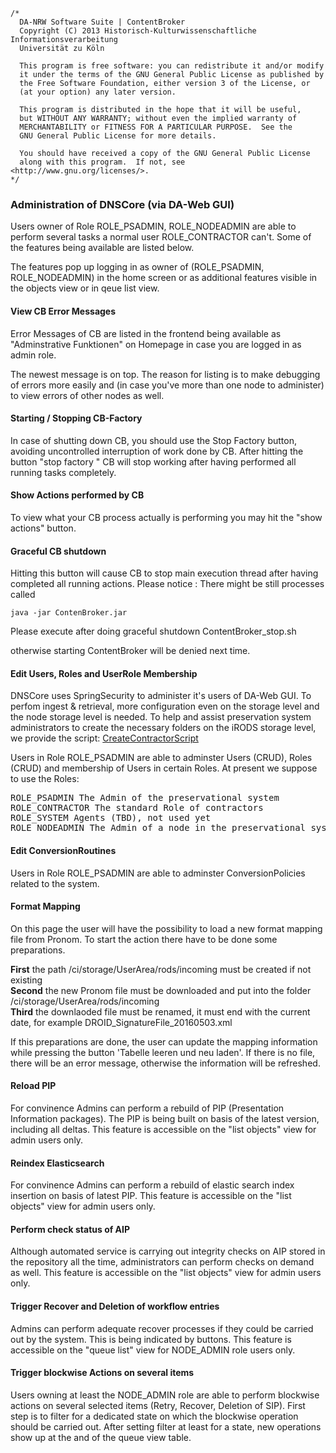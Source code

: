 	/*
	  DA-NRW Software Suite | ContentBroker
	  Copyright (C) 2013 Historisch-Kulturwissenschaftliche Informationsverarbeitung
	  Universität zu Köln
	
	  This program is free software: you can redistribute it and/or modify
	  it under the terms of the GNU General Public License as published by
	  the Free Software Foundation, either version 3 of the License, or
	  (at your option) any later version.
	
	  This program is distributed in the hope that it will be useful,
	  but WITHOUT ANY WARRANTY; without even the implied warranty of
	  MERCHANTABILITY or FITNESS FOR A PARTICULAR PURPOSE.  See the
	  GNU General Public License for more details.
	
	  You should have received a copy of the GNU General Public License
	  along with this program.  If not, see <http://www.gnu.org/licenses/>.
	*/
	
### Administration of DNSCore (via DA-Web GUI)

Users owner of Role ROLE_PSADMIN, ROLE_NODEADMIN are able to perform several tasks a normal user ROLE_CONTRACTOR can't.
Some of the features being available are listed below.

The features pop up logging in as owner of (ROLE_PSADMIN, ROLE_NODEADMIN) in the home screen or as additional features visible in the objects view or in qeue list view. 

#### View CB Error Messages 

Error Messages of CB are listed in the frontend being available as "Adminstrative Funktionen" 
on Homepage in case you are logged in as admin role. 

The newest message is on top. The reason for listing is to make debugging 
of errors more easily and (in case you've more than one node to administer) to view errors 
of other nodes as well. 

#### Starting / Stopping CB-Factory 

In case of shutting down CB, you should use the Stop Factory button, 
avoiding uncontrolled interruption of work done by CB. After hitting the button "stop factory "
CB will stop working after having performed all running tasks completely. 

#### Show Actions performed by CB 

To view what your CB process actually is performing you may hit the "show actions" button. 

#### Graceful CB shutdown 

Hitting this button will cause CB to stop main execution thread after having completed all 
running actions. Please notice : There might be still processes called 

    java -jar ContenBroker.jar

Please execute after doing graceful shutdown
    ContentBroker_stop.sh 
    
otherwise starting ContentBroker will be denied next time.


#### Edit Users, Roles and UserRole Membership


DNSCore uses SpringSecurity to administer it's users of DA-Web GUI. 
To perfom ingest & retrieval, more configuration even on the storage level and the node storage level is needed.
To help and assist preservation system administrators to create the necessary folders on the iRODS storage level, we provide the script: [CreateContractorScript](../../ContentBroker/src/main/bash/createiRODSContractor.sh)

Users in Role ROLE_PSADMIN are able to adminster Users (CRUD), Roles (CRUD) and membership of Users in certain Roles. 
At present we suppose to use the Roles:

<pre>
ROLE_PSADMIN The Admin of the preservational system
ROLE_CONTRACTOR The standard Role of contractors
ROLE_SYSTEM Agents (TBD), not used yet
ROLE_NODEADMIN The Admin of a node in the preservational system's domain. 
</pre>

#### Edit ConversionRoutines

Users in Role ROLE_PSADMIN are able to adminster ConversionPolicies related to the system.

#### Format Mapping

On this page the user will have the possibility to load a new format mapping file from Pronom.
To start the action there have to be done some preparations. 

<b>First</b> the path /ci/storage/UserArea/rods/incoming must be created if not existing<br>
<b>Second</b> the new Pronom file must be downloaded and put into the folder /ci/storage/UserArea/rods/incoming<br>
<b>Third</b> the downlaoded file must be renamed, it must end with the current date, for example DROID_SignatureFile_20160503.xml<br>   

If this preparations are done, the user can update the mapping information while pressing the button 'Tabelle leeren und neu laden'. If there is no file, there will be an error message, otherwise the information will be refreshed.
 
#### Reload PIP

For convinence Admins can perform a rebuild of PIP (Presentation  Information packages). 
The PIP is being built on basis of the latest version, including all deltas. This feature is accessible on the "list objects" view for admin users only.

#### Reindex Elasticsearch

For convinence Admins can perform a rebuild of elastic search index insertion on basis of latest
PIP. This feature is accessible on the "list objects" view for admin users only.

#### Perform check status of AIP

Although automated service is carrying out integrity checks on AIP stored in the repository all 
the time, administrators can perform checks on demand as well. This feature is accessible on the "list objects" view for admin users only.


#### Trigger Recover and Deletion of workflow entries

Admins can perform adequate recover processes if they could be carried out by the system.  This is being indicated by buttons.  This feature is accessible on the "queue list" view for NODE_ADMIN role users only.

#### Trigger blockwise Actions on several items 

Users owning at least the NODE_ADMIN role are able to perform blockwise actions on several selected items (Retry, Recover, Deletion of SIP). First step is to filter for a dedicated state on which the blockwise operation should be carried out. After setting filter at least for a state, new operations show up at the and of the queue view table. 
